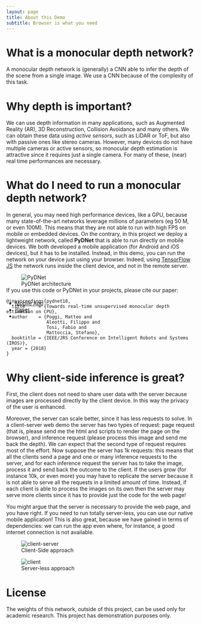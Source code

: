 ```yaml
---
layout: page
title: About this Demo
subtitle: Browser is what you need
---
```


# What is a monocular depth network?

A monocular depth network is (generally) a CNN able to infer 
the depth of the scene from a single image. We use a CNN because of the
complexity of this task.
       
# Why depth is important?
We can use depth information in many applications, such as Augmented Reality (AR),
3D Reconstruction, Collision Avoidance and many others.
We can obtain these data using *active sensors*, such as LiDAR or ToF, but also with passive ones like
stereo cameras. However, many devices do not have multiple cameras or active sensors, so monocular depth estimation
is attractive since it requires just a single camera. For many of these, (near) real time performances are necessary.

# What do I need to run a monocular depth network?
In general, you may need high performance devices, like a GPU, because many state-of-the-art networks
leverage millions of parameters (eg 50 M, or even 100M). This means that they are not able to run with high FPS
on mobile or embedded devices. On the contrary, in this project we deploy a lightweight network, called **PyDNet**
that is able to run directly on mobile devices.
We both developed a mobile application (for Android and iOS devices), but it has to be installed. Instead, in this demo, you can run the network on your device just using your
browser. Indeed, using [TensorFlow JS](https://www.tensorflow.org/js) the network runs inside the client device, and not in the remote server.

<div class="text-center">
 <figure class="figure">
   <img src="{{site.baseurl}}/assets/img/pydnet.jpg" alt="PyDNet">
   <figcaption class="figure-caption text-center">PyDNet architecture</figcaption>
 </figure>
</div>

<div class="mx-auto" style="margin-bottom:-100px; margin-top:7%">
    <ul class="list-inline">
        <li>
            <a  href="https://github.com/FilippoAleotti/mobilePydnet" class="btn btn-success">Mobile App</a>
        </li>
        <li>
            <a href="https://arxiv.org/pdf/1806.11430.pdf" class="btn btn-light">Paper</a>
        </li>
        <li>
            <a  style="color:#{{site.color.primary}};" data-dismiss="modal" class="btn-social btn-outline"><i class="fa fa-times fa-2x"></i></a>
        </li>
    </ul>
</div>

If you use this code or PyDNet in your projects, please cite our paper:
```
@inproceedings{pydnet18,
  title     = {Towards real-time unsupervised monocular depth estimation on CPU},
  author    = {Poggi, Matteo and
               Aleotti, Filippo and
               Tosi, Fabio and
               Mattoccia, Stefano},
  booktitle = {IEEE/JRS Conference on Intelligent Robots and Systems (IROS)},
  year = {2018}
}
```

# Why client-side inference is great?
First, the client does not need to share user data with the server because images are processed directly by the client device. In this way the privacy of the user is enhanced.

Moreover, the server can scale better, since it has less requests to solve. In a client-server web demo the server has two types of request: page request (that is, please send me the html and scripts to render the page on the browser), and inference request (please process this image and send me back the depth).
We can expect that the second type of request requires most of the effort.
Now suppose the server has 1k requests: this means that all the clients send a page and one or many inference requests to the server, and for each inference request the server has to take the image, process it and send back the outcome to the client. 
If the users grow (for instance 10k, or even more) you may have to replicate the server because it is not able to serve all the requests in a limited amount of time. Instead, if each client is able to process the images on its own
then the server may serve more clients since it has to provide just the code for the web page!

You might argue that the server is necessary to provide the web page, and you have right. If you need to run totally server-less, you can use our native mobile application! This is also great, because we have gained in terms of dependencies: we can run the app even where, for instance, a good internet connection is not available.

<div class="container">
  <div class="row">
    <div class="col-md-6 col-sm-12">
      <figure class="figure">
        <img src="{{site.baseurl}}/assets/img/client-server.png" alt="client-server">
        <figcaption class="figure-caption text-center">Client-Side approach</figcaption>
       </figure>
    </div>
    <div class="col-md-6 col-sm-12">
      <figure class="figure">
        <img src="{{site.baseurl}}/assets/img/client.png" alt="client"> 
        <figcaption class="figure-caption text-center">Server-less approach</figcaption>
      </figure>
    </div>
  </div>
</div>

# License
The weights of this network, outside of this project, can be used only for academic research. This project has demonstration purposes only.
